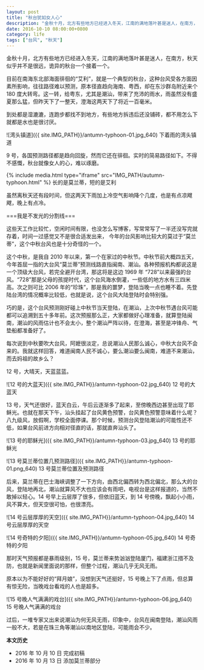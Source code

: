 ```yaml
---
layout: post
title: "秋台犹如女人心"
description: "金秋十月，北方有些地方已经进入冬天，江南的满地落叶甚是迷人，在南方，秋天似乎并不是很远，诡异的秋台一个接着一个。"
date: 2016-10-10 08:00:00+0800
category: life
tags: ["台风", "秋天"]
---
```


金秋十月，北方有些地方已经进入冬天，江南的满地落叶甚是迷人，在南方，秋天似乎并不是很远，诡异的秋台一个接着一个。

目前在南海东北部海面徘徊的“艾利”，就是一个典型的秋台，这种台风受各方面因素所影响，往往路径难以预测，原本径直趋向海南、粤西，却在东沙群岛附近来个 180 度大转弯。这一转，给粤东，尤其是潮汕，带来了充沛的雨水，雨虽然没有盛夏那么猛，但昨天下了一整天，澄海这两天下了将近一百毫米。

到处都是湿漉漉，连跑步都找不到地方，有些地方拆违后还没铺砖，都不用怎么下就都是水也是很讨厌。

![湾头镇道]({{ site.IMG_PATH}}/antumn-typhoon-01.jpg_640)
下着雨的湾头镇道

9 号，各国预测路径都是趋向回旋，然而它还在徘徊。实时的简易路径如下。不得不感慨，秋台就像女人的心，难以琢磨。

{% include media.html type="iframe" src="IMG_PATH/autumn-typhoon.html" %}
长的是莫兰蒂，短的是艾利

虽然离秋天还有段时间，但这两天下雨加上冷空气影响降个几度，也是有点凉飕飕，晚上有点冷。

===我是不发光的分割线===

这些天工作比较忙，空闲时间有限，也没怎么写博客，写常常写了一半还没写完就存着，时间一过感觉又不是很合适发出来， 今年的台风影响比较大的莫过于“莫兰蒂”，这个中秋台风也是十分奇怪的一个。

这个中秋，是我自 2010 年以来，第一个在家过的中秋节。中秋节前大概四五天，今年首屈一指的大台风“莫兰蒂”预测线路直指闽南、潮汕。各种预报机构都说这是一个顶级大台风，若完全避开台湾，那这将是这边 1969 年 “728”以来最强的台风。“728”那是父母的孩提时代，这个台风海水倒灌，一些低的地方水有三四米高。次之则可比 2006 年的“珍珠”，那是我的噩梦，登陆当晚一点也睡不着。先登陆台湾的情况概率比较低，也就是说，这个台风大陆登陆时会特别强。

巧的是，这个台风预测刚好碰上中秋节当天登陆，在潮汕，上次中秋节遇台风可能都可以追溯到五十多年前。这次预报那么正，大家都做好心理准备，就算登陆闽南，潮汕的风雨估计也不会太小，整个潮汕严阵以待，在澄海，甚至是冲锋舟、气垫船都准备好了。

每次说到中秋要吹大台风，阿嬷很淡定，总说潮汕人民那么诚心，中秋大台风不会来的。我就这样回答，难道闽南人民不诚心，要么潮汕要么闽南，难道不来潮汕，而去妈祖的故乡么？

12 号，大晴天，天蓝蓝蓝。

![12 号的大蓝天]({{ site.IMG_PATH}}/antumn-typhoon-02.jpg_640)
12 号的大蓝天

13 号，天气还很好，蓝天白云，午后云逐渐多了起来，至傍晚西边甚至出现了耶稣光。也就在那天下午，汕头挂起了台风黄色预警，台风黄色预警意味着什么呢？八九级风，放假啊，学校全面停课。那个时候，预测台风登陆潮汕的可能性还不低，如果台风前进方向相对径直的话，那就直奔汕头了。

![13 号的耶稣光]({{ site.IMG_PATH}}/antumn-typhoon-03.jpg_640)
13 号的耶稣光

![13 号莫兰蒂位置几预测路径]({{ site.IMG_PATH}}/antumn-typhoon-01.png_640)
13 号莫兰蒂位置及预测路径

后来，莫兰蒂在巴士海峡调整了一下方向，由西北偏西转为西北偏北，那么大的台风，登陆地再北，潮汕就算风不大也应该会有雨吧，电视台是这样报道的，当然不敢掉以轻心。14 号早上云层厚了很多，但依旧蓝天，到 14 号傍晚，飘起小小雨，风不算大，但天空很可怕，也很漂亮。

![14 号云层厚厚的天空]({{ site.IMG_PATH}}/antumn-typhoon-04.jpg_640)
14 号云层厚厚的天空

![14 号奇特的夕阳]({{ site.IMG_PATH}}/antumn-typhoon-05.jpg_640)
14 号奇特的夕阳

那时天气预报都是暴雨级别，15 号，莫兰蒂来势汹汹登陆厦门，福建浙江措不及防，也就是新闻里面说的那样，但整个过程，潮汕几乎无风无雨。

原本以为不能好好的“拜月娘”，没想到天气还挺好，15 号晚上下了点雨，但总算有惊无险，当晚戏台看戏的人也是超多。

![15 号晚人气满满的戏台]({{ site.IMG_PATH}}/antumn-typhoon-06.jpg_640)
15 号晚人气满满的戏台

过后，一堆专家又出来说潮汕为何无风无雨，印象中，台风在闽南登陆，潮汕风雨一般不大，若是在珠三角等潮汕以南地区登陆，可能雨会不少。

**本文历史**

* 2016 年 10 月 10 日 完成初稿
* 2016 年 10 月 13 日 添加莫兰蒂部分
